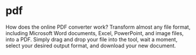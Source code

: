 # pdf
How does the online PDF converter work? Transform almost any file format, including Microsoft Word documents, Excel, PowerPoint, and image files, into a PDF. Simply drag and drop your file into the tool, wait a moment, select your desired output format, and download your new document.
